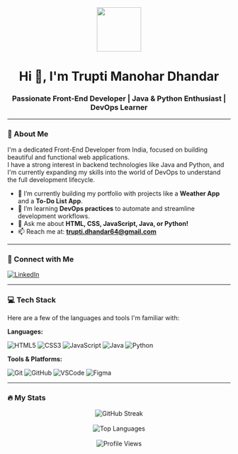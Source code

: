 <div id="header" align="center">
  <img src="https://media.giphy.com/media/M9gbBd9nbDrOTu1Mqx/giphy.gif" width="100"/>
</div>

<h1 align="center">Hi 👋, I'm Trupti Manohar Dhandar</h1>
<h3 align="center">Passionate Front-End Developer | Java & Python Enthusiast | DevOps Learner</h3>

---

### 🚀 About Me  
I'm a dedicated Front-End Developer from India, focused on building beautiful and functional web applications.  
I have a strong interest in backend technologies like Java and Python, and I'm currently expanding my skills into the world of DevOps to understand the full development lifecycle.  

- 🔭 I’m currently building my portfolio with projects like a **Weather App** and a **To-Do List App**.  
- 🌱 I’m learning **DevOps practices** to automate and streamline development workflows.  
- 💬 Ask me about **HTML, CSS, JavaScript, Java, or Python!**  
- 📫 Reach me at: **trupti.dhandar64@gmail.com**  

---

### 🤝 Connect with Me
<p align="left">
  <a href="https://www.linkedin.com/in/truptii/" target="_blank">
    <img src="https://img.shields.io/badge/LinkedIn-0077B5?style=for-the-badge&logo=linkedin&logoColor=white" alt="LinkedIn"/>
  </a>
</p>

---

### 💻 Tech Stack  
Here are a few of the languages and tools I'm familiar with:  

**Languages:**  
<p>
  <img src="https://img.shields.io/badge/HTML5-E34F26?style=for-the-badge&logo=html5&logoColor=white" alt="HTML5"/>
  <img src="https://img.shields.io/badge/CSS3-1572B6?style=for-the-badge&logo=css3&logoColor=white" alt="CSS3"/>
  <img src="https://img.shields.io/badge/JavaScript-F7DF1E?style=for-the-badge&logo=javascript&logoColor=black" alt="JavaScript"/>
  <img src="https://img.shields.io/badge/Java-ED8B00?style=for-the-badge&logo=openjdk&logoColor=white" alt="Java"/>
  <img src="https://img.shields.io/badge/Python-3776AB?style=for-the-badge&logo=python&logoColor=white" alt="Python"/>
</p>

**Tools & Platforms:**  
<p>
  <img src="https://img.shields.io/badge/GIT-E44C30?style=for-the-badge&logo=git&logoColor=white" alt="Git"/>
  <img src="https://img.shields.io/badge/GitHub-181717?style=for-the-badge&logo=github&logoColor=white" alt="GitHub"/>
  <img src="https://img.shields.io/badge/VSCode-007ACC?style=for-the-badge&logo=visual-studio-code&logoColor=white" alt="VSCode"/>
  <img src="https://img.shields.io/badge/Figma-F24E1E?style=for-the-badge&logo=figma&logoColor=white" alt="Figma"/>
</p>

---

### 🔥 My Stats
<p align="center">
  <img src="https://github-readme-streak-stats.herokuapp.com/?user=truptii-06&theme=dark&hide_border=true" alt="GitHub Streak" />
  <br><br>
  <img src="https://github-readme-stats.vercel.app/api/top-langs/?username=truptii-06&layout=compact&theme=vision-friendly-dark" alt="Top Languages" />
  <br><br>
  <img src="https://komarev.com/ghpvc/?username=truptii-06&style=flat-square&color=blue" alt="Profile Views"/>
</p>
